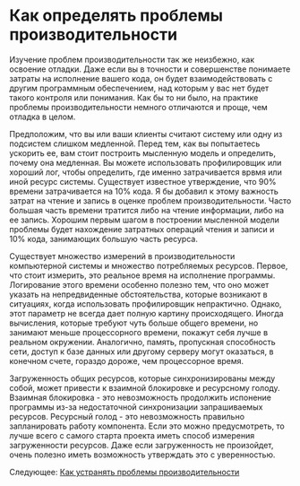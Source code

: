 # Как определять проблемы производительности
[//]: # (Version:1.0.0)
Изучение проблем производительности так же неизбежно, как освоение отладки. Даже если вы в точности и совершенстве понимаете затраты на исполнение вашего кода, он будет взаимодействовать с другим программным обеспечением, над которым у вас нет будет такого контроля или понимания. Как бы то ни было, на практике проблемы производительности немного отличаются и проще, чем отладка в целом.

Предположим, что вы или ваши клиенты считают систему или одну из подсистем слишком медленной. Перед тем, как вы попытаетесь ускорить ее, вам стоит построить мысленную модель и определить, почему она медленная. Вы можете использовать профилировщик или хороший лог, чтобы определить, где именно затрачивается врвмя или иной ресурс системы. Существует известное утверждение, что 90% времени затрачивается на 10% кода. Я бы добавил к этому важность затрат на чтение и запись в оценке проблем производительности. Часто большая часть времени тратится либо на чтение информации, либо на ее запись. Хорошим первым шагом в построении мысленной модели проблемы будет нахождение затратных операций чтения и записи и 10% кода, занимающих большую часть ресурса.

Существует множество измерений в производительности компьютерной системы и множество потребляемых ресурсов. Первое, что стоит измерить, это реальное время на исполнение программы. Логирование этого времени особенно полезно тем, что оно может указать на непредвиденные обстоятельства, которые возникают в ситуациях, когда использовать профилировщик непрактично. Однако, этот параметр не всегда дает полную картину происходящего. Иногда вычисления, которые требуют чуть больше общего времени, но занимают меньше процессорного времени, покажут себя лучше в реальном окружении. Аналогично, память, пропускная способность сети, доступ к базе данных или другому серверу могут оказаться, в конечном счете, гораздо дороже, чем процессорное время.

Загруженность общих ресурсов, которые синхронизированы между собой, может привести к взаимной блокировке и ресурсному голоду. Взаимная блокировка - это невозможность продолжить испонение программы из-за недостаточной синхронизации запрашиваемых ресурсов. Ресурсный голод - это невозможность правильно запланировать работу компонента. Если это можно предусмотреть, то лучше всего с самого старта проекта иметь способ измерения загруженности ресурсов. Даже если загруженность не произойдет, очень полезно иметь возможность утверждать это с уверенностью.

Следующее: [Как устранять проблемы производительности](06-How-to-Fix-Performance-Problems.md)
